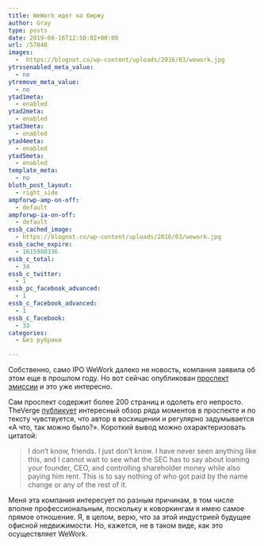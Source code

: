 ```yaml
---
title: WeWork идет на биржу
author: Gray
type: posts
date: 2019-08-16T12:50:02+00:00
url: /57848
images:
  -  https://blognot.co/wp-content/uploads/2016/03/wework.jpg
ytrssenabled_meta_value:
  - no
ytremove_meta_value:
  - no
ytad1meta:
  - enabled
ytad2meta:
  - enabled
ytad3meta:
  - enabled
ytad4meta:
  - enabled
ytad5meta:
  - enabled
template_meta:
  - no
bluth_post_layout:
  - right_side
ampforwp-amp-on-off:
  - default
ampforwp-ia-on-off:
  - default
essb_cached_image:
  - https://blognot.co/wp-content/uploads/2016/03/wework.jpg
essb_cache_expire:
  - 1615980336
essb_c_total:
  - 34
essb_c_twitter:
  - 1
essb_pc_facebook_advanced:
  - 1
essb_c_facebook_advanced:
  - 1
essb_c_facebook:
  - 33
categories:
  - Без рубрики

---
```








Собственно, само IPO WeWork далеко не новость, компания заявила об этом еще в прошлом году. Но вот сейчас опубликован [проспект эмиссии][1] и это уже интересно. 

Сам проспект содержит более 200 страниц и одолеть его непросто. TheVerge [публикует][2] интересный обзор ряда моментов в проспекте и по тексту чувствуется, что автор в восхищении и регулярно задумывается &#171;А что, так можно было?&#187;. Короткий вывод можно охарактеризовать цитатой:

<blockquote class="wp-block-quote">
  <p>
    I don’t know, friends. I just don’t know. I have never seen anything like this, and I cannot wait to see what the SEC has to say about loaning your founder, CEO, and controlling shareholder money while also paying him rent. This is to say nothing of who got paid by the name change or any of the rest of it.
  </p>
</blockquote>

Меня эта компания интересует по разным причинам, в том числе вполне профессиональным, поскольку к коворкингам я имею самое прямое отношение. Я, в целом, верю, что за этой индустрией будущее офисной недвижимости. Но, кажется, не в таком виде, как это осуществляет WeWork.

 [1]: https://www.sec.gov/Archives/edgar/data/1533523/000119312519220499/d781982ds1.htm
 [2]: https://www.theverge.com/2019/8/15/20806366/we-company-wework-ipo-adam-neumann